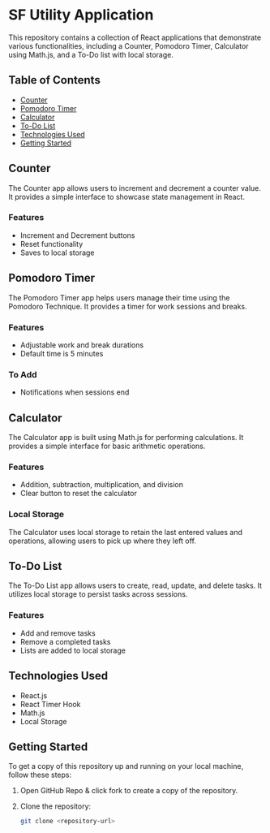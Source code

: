 # SF Utility Application

This repository contains a collection of React applications that demonstrate various functionalities, including a Counter, Pomodoro Timer, Calculator using Math.js, and a To-Do list with local storage.

## Table of Contents

- [Counter](#counter)
- [Pomodoro Timer](#pomodoro-timer)
- [Calculator](#calculator)
- [To-Do List](#to-do-list)
- [Technologies Used](#technologies-used)
- [Getting Started](#getting-started)

## Counter

The Counter app allows users to increment and decrement a counter value. It provides a simple interface to showcase state management in React.

### Features
- Increment and Decrement buttons
- Reset functionality
- Saves to local storage

## Pomodoro Timer

The Pomodoro Timer app helps users manage their time using the Pomodoro Technique. It provides a timer for work sessions and breaks.

### Features
- Adjustable work and break durations
- Default time is 5 minutes

### To Add
- Notifications when sessions end

## Calculator

The Calculator app is built using Math.js for performing calculations. It provides a simple interface for basic arithmetic operations.

### Features
- Addition, subtraction, multiplication, and division
- Clear button to reset the calculator

### Local Storage
The Calculator uses local storage to retain the last entered values and operations, allowing users to pick up where they left off.

## To-Do List

The To-Do List app allows users to create, read, update, and delete tasks. It utilizes local storage to persist tasks across sessions.

### Features
- Add and remove tasks
- Remove a completed tasks
- Lists are added to local storage

## Technologies Used

- React.js
- React Timer Hook
- Math.js
- Local Storage

## Getting Started

To get a copy of this repository up and running on your local machine, follow these steps:

1. Open GitHub Repo & click fork to create a copy of the repository.

2. Clone the repository:
   ```bash terminal
   git clone <repository-url>
